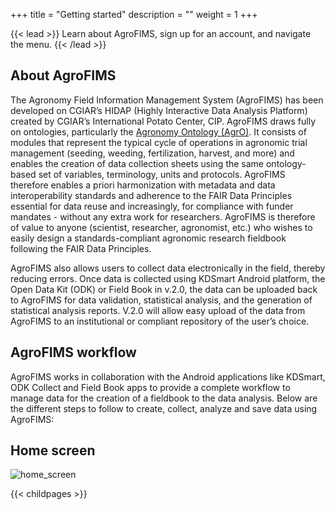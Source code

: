 +++
title = "Getting started"
description = ""
weight = 1
+++

{{< lead >}}
Learn about AgroFIMS, sign up for an account, and navigate the menu. 
{{< /lead >}}
## About AgroFIMS
The Agronomy Field Information Management System (AgroFIMS) has been developed on CGIAR’s HIDAP (Highly Interactive Data Analysis Platform) created by CGIAR’s International Potato Center, CIP. AgroFIMS draws fully on ontologies, particularly the <a href="https://bigdata.cgiar.org/resources/agronomy-ontology/" target="_blank">Agronomy Ontology (AgrO)</a>. It consists of modules that represent the typical cycle of operations in agronomic trial management (seeding, weeding, fertilization, harvest, and more) and enables the creation of data collection sheets using the same ontology-based set of variables, terminology, units and protocols. AgroFIMS therefore enables a priori harmonization with metadata and data interoperability standards and adherence to the FAIR Data Principles essential for data reuse and increasingly, for compliance with funder mandates - without any extra work for researchers. AgroFIMS is therefore of value to anyone (scientist, researcher, agronomist, etc.) who wishes to easily design a standards-compliant agronomic research fieldbook following the FAIR Data Principles. 

AgroFIMS also allows users to collect data electronically in the field, thereby reducing errors. Once data is collected using KDSmart Android platform, the Open Data Kit (ODK) or Field Book in v.2.0, the data can be uploaded back to AgroFIMS for data validation, statistical analysis, and the generation of statistical analysis reports. V.2.0 will allow easy upload of the data from AgroFIMS to an institutional or compliant repository of the user’s choice.

## AgroFIMS workflow
AgroFIMS works in collaboration with the Android applications like KDSmart, ODK Collect and Field Book apps to provide a complete workflow to manage data for the creation of a fieldbook to the data analysis. Below are the different steps to follow to create, collect, analyze and save data using AgroFIMS:

## Home screen
 ![home_screen](https://agrofims.github.io/helpdocs/images/homescreen.png)

{{< childpages >}}